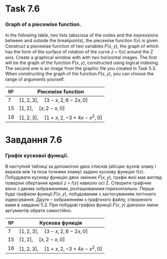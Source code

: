 # Task 7.6

### Graph of a piecewise function.

In the following table, two lists (abscissa of the nodes and the expressions between and outside the breakpoints), the
piecewise function 𝑓(𝑥) is given. Construct a piecewise function of two variables 𝐹(𝑥, 𝑦), the graph of which has the
form of the surface of rotation of the curve 𝑧 = 𝑓(𝑥) around the Z axis. Create a graphical window with with two
horizontal images. The first will be the graph of the function 𝐹(𝑥, 𝑦), constructed using logical indexing. The second
one is an image from the graphic file you created in Task 5.3. When constructing the graph of the function 𝐹(𝑥, 𝑦),
you can choose the range of arguments yourself.

| №  | Piecewise function                              |
|----|-------------------------------------------------|
| 7  | $[1, 2, 3], \quad [3 − x, 2, 6 − 2x, 0]$        |
| 15 | $[1, 2], \quad [x, 2 − x, 0]$                   |
| 16 | $[1, 2, 3], \quad [1 + x, 2, −3 + 4x − x^2, 0]$ |

# Завдання 7.6

### Графік кускової функції.

В наступній таблиці за допомогою двох списків (абсцис вузлів
зламу і виразів між та поза точками зламу) задано кускову функцію 𝑓(𝑥).
Побудувати кускову функцію двох змінних 𝐹(𝑥, 𝑦), графік якої має вигляд
поверхні обертання кривої 𝑧 = 𝑓(𝑥) навколо осі Z. Створити графічне вікно з
двома зображеннями, розташованими горизонтально. Перше буде графіком
функції 𝐹(𝑥, 𝑦), побудованим з застосуванням логічного індексування. Друге –
зображенням з графічного файлу, створеного вами в завданні 5.3. При побудові
графіка функції 𝐹(𝑥, 𝑦) діапазон зміни аргументів обрати самостійно.

| №  | Кускова функція                                 |
|----|-------------------------------------------------|
| 7  | $[1, 2, 3], \quad [3 − x, 2, 6 − 2x, 0]$        |
| 15 | $[1, 2], \quad [x, 2 − x, 0]$                   |
| 16 | $[1, 2, 3], \quad [1 + x, 2, −3 + 4x − x^2, 0]$ |
